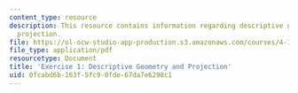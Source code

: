 ```yaml
---
content_type: resource
description: This resource contains information regarding descriptive geometry and
  projection.
file: https://ol-ocw-studio-app-production.s3.amazonaws.com/courses/4-105-geometric-disciplines-and-architecture-skills-reciprocal-methodologies-fall-2012/0fcabd6b163f5fc90fde67da7e6298c1_MIT4_105F12_ex1-desGeo.pdf
file_type: application/pdf
resourcetype: Document
title: 'Exercise 1: Descriptive Geometry and Projection'
uid: 0fcabd6b-163f-5fc9-0fde-67da7e6298c1
---
```

